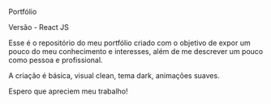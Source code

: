 Portfólio

Versão - React JS

Esse é o repositório do meu portfólio criado com o objetivo de expor um pouco do meu conhecimento e interesses, além de me descrever um pouco como pessoa e profissional.

A criação é básica, visual clean, tema dark, animações suaves.

Espero que apreciem meu trabalho!